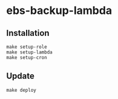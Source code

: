 # ebs-backup-lambda

## Installation

    make setup-role
    make setup-lambda
    make setup-cron

## Update

    make deploy
